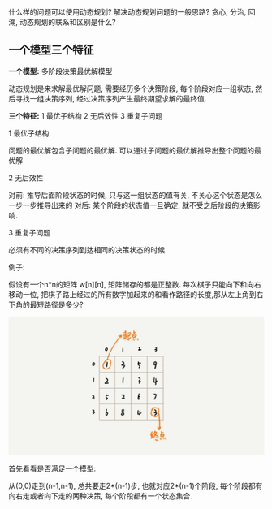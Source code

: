 什么样的问题可以使用动态规划?
解决动态规划问题的一般思路?
贪心, 分治, 回溯, 动态规划的联系和区别是什么?

## 一个模型三个特征

**一个模型:** 多阶段决策最优解模型

动态规划是来求解最优解问题, 需要经历多个决策阶段, 每个阶段对应一组状态, 然后寻找一组决策序列, 经过决策序列产生最终期望求解的最终值.

**三个特征:** 1 最优子结构 2 无后效性 3 重复子问题

1 最优子结构

问题的最优解包含子问题的最优解. 可以通过子问题的最优解推导出整个问题的最优解

2 无后效性

对前: 推导后面阶段状态的时候, 只与这一组状态的值有关, 不关心这个状态是怎么一步一步推导出来的
对后: 某个阶段的状态值一旦确定, 就不受之后阶段的决策影响.

3 重复子问题

必须有不同的决策序列到达相同的决策状态的时候.

例子:

假设有一个n*n的矩阵 w[n][n], 矩阵储存的都是正整数. 每次棋子只能向下和向右移动一位, 把棋子路上经过的所有数字加起来的和看作路径的长度,那从左上角到右下角的最短路径是多少?

![](img/dynamic_cheese.jpg)

首先看看是否满足一个模型:

从(0,0)走到(n-1,n-1), 总共要走2*(n-1)步, 也就对应2*(n-1)个阶段, 每个阶段都有向右走或者向下走的两种决策, 每个阶段都有一个状态集合. 


